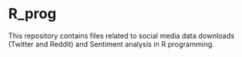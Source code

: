 # R_prog
This repository contains files related to social media data downloads (Twitter and Reddit) and Sentiment analysis in R programming.
